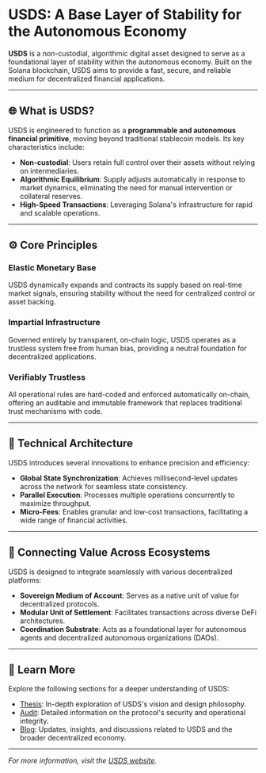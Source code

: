 # USDS: A Base Layer of Stability for the Autonomous Economy

**USDS** is a non-custodial, algorithmic digital asset designed to serve as a foundational layer of stability within the autonomous economy. Built on the Solana blockchain, USDS aims to provide a fast, secure, and reliable medium for decentralized financial applications.

---

## 🌐 What is USDS?

USDS is engineered to function as a **programmable and autonomous financial primitive**, moving beyond traditional stablecoin models. Its key characteristics include:

- **Non-custodial**: Users retain full control over their assets without relying on intermediaries.
- **Algorithmic Equilibrium**: Supply adjusts automatically in response to market dynamics, eliminating the need for manual intervention or collateral reserves.
- **High-Speed Transactions**: Leveraging Solana's infrastructure for rapid and scalable operations.

---

## ⚙️ Core Principles

### Elastic Monetary Base

USDS dynamically expands and contracts its supply based on real-time market signals, ensuring stability without the need for centralized control or asset backing.

### Impartial Infrastructure

Governed entirely by transparent, on-chain logic, USDS operates as a trustless system free from human bias, providing a neutral foundation for decentralized applications.

### Verifiably Trustless

All operational rules are hard-coded and enforced automatically on-chain, offering an auditable and immutable framework that replaces traditional trust mechanisms with code.

---

## 🧠 Technical Architecture

USDS introduces several innovations to enhance precision and efficiency:

- **Global State Synchronization**: Achieves millisecond-level updates across the network for seamless state consistency.
- **Parallel Execution**: Processes multiple operations concurrently to maximize throughput.
- **Micro-Fees**: Enables granular and low-cost transactions, facilitating a wide range of financial activities.

---

## 🔗 Connecting Value Across Ecosystems

USDS is designed to integrate seamlessly with various decentralized platforms:

- **Sovereign Medium of Account**: Serves as a native unit of value for decentralized protocols.
- **Modular Unit of Settlement**: Facilitates transactions across diverse DeFi architectures.
- **Coordination Substrate**: Acts as a foundational layer for autonomous agents and decentralized autonomous organizations (DAOs).

---

## 📖 Learn More

Explore the following sections for a deeper understanding of USDS:

- [Thesis](https://usds-105635451608.us-east1.run.app/thesis): In-depth exploration of USDS's vision and design philosophy.
- [Audit](https://usds-105635451608.us-east1.run.app/audit): Detailed information on the protocol's security and operational integrity.
- [Blog](https://usds-105635451608.us-east1.run.app/blog): Updates, insights, and discussions related to USDS and the broader decentralized economy.

---

*For more information, visit the [USDS website](https://usds-105635451608.us-east1.run.app/).*
